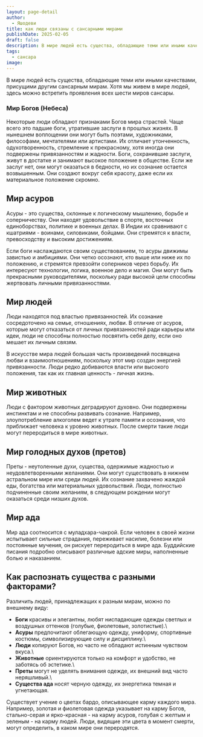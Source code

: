 ```yaml
---
layout: page-detail
author:
  - Яшодеви
title: как люди связаны с сансарными мирами
publishDate: 2025-02-05
draft: false
description: В мире людей есть существа, обладающие теми или иными качествами, присущими другим сансарным мирам. Хотя мы живем в мире людей, здесь можно встретить проявления всех шести миров сансары.
tags:
  - сансара
image:
---
```

В мире людей есть существа, обладающие теми или иными качествами, присущими другим сансарным мирам. Хотя мы живем в мире людей, здесь можно встретить проявления всех шести миров сансары.
### Мир Богов (Небеса)

Некоторые люди обладают признаками Богов мира страстей. Чаще всего это падшие боги, утратившие заслуги в прошлых жизнях. В нынешнем воплощении они могут быть поэтами, художниками, философами, мечтателями или артистами. Их отличает утонченность, одухотворенность, стремление к прекрасному, хотя иногда они подвержены привязанностям и жадности. Боги, сохранившие заслуги, живут в достатке и занимают высокое положение в обществе. Если же заслуг нет, они могут оказаться в бедности, но их сознание остается возвышенным. Они создают вокруг себя красоту, даже если их материальное положение скромно.
## Мир асуров

Асуры - это существа, склонные к логическому мышлению, борьбе и соперничеству. Они находят удовольствие в спорте, восточных единоборствах, политике и военных делах. В Индии их сравнивают с кшатриями - воинами, силовиками, бойцами. Они стремятся к власти, превосходству и высоким достижениям.

Если боги наслаждаются своим существованием, то асуры движимы завистью и амбициями. Они четко осознают, кто выше или ниже их по положению, и стремятся превзойти соперников через борьбу. Их интересуют технологии, логика, военное дело и магия. Они могут быть прекрасными руководителями, поскольку ради высокой цели способны жертвовать личными привязанностями.

## Мир людей

Люди находятся под властью привязанностей. Их сознание сосредоточено на семье, отношениях, любви. В отличие от асуров, которые могут отказаться от личных привязанностей ради карьеры или идеи, люди не способны полностью посвятить себя делу, если оно мешает их личным связям.

В искусстве мира людей большая часть произведений посвящена любви и взаимоотношениям, поскольку этот мир создан энергией привязанности. Люди редко добиваются власти или высокого положения, так как их главная ценность - личная жизнь.

## Мир животных

Люди с фактором животных деградируют духовно. Они подвержены инстинктам и не способны развивать сознание. Например, злоупотребление алкоголем ведет к утрате памяти и осознания, что приближает человека к уровню животных. После смерти такие люди могут переродиться в мире животных.

## Мир голодных духов (претов)

Преты - неутоленные духи, существа, одержимые жадностью и неудовлетворенными желаниями. Они могут существовать в нижнем астральном мире или среди людей. Их сознание захвачено жаждой еды, богатства или материальных удовольствий. Люди, полностью подчиненные своим желаниям, в следующем рождении могут оказаться среди низших духов.

## Мир ада

Мир ада соотносится с муладхара-чакрой. Если человек в своей жизни испытывает сильные страдания, переживает насилие, болезни или постоянные мучения, он рискует переродиться в мире ада. Буддийские писания подробно описывают различные адские миры, наполненные болью и наказанием.

## Как распознать существа с разными факторами?

Различить людей, принадлежащих к разным мирам, можно по внешнему виду:

- **Боги** красивы и элегантны, любят ниспадающие одежды светлых и воздушных оттенков (голубые, фиолетовые, золотистые).\
- **Асуры** предпочитают облегающую одежду, униформу, спортивные костюмы, символизирующие силу и дисциплину.\
- **Люди** копируют Богов, но часто не обладают истинным чувством вкуса.\
- **Животные** ориентируются только на комфорт и удобство, не заботясь об эстетике.\
- **Преты** могут не уделять внимания одежде, их внешний вид часто неряшливый.\
- **Существа ада** носят черную одежду, их энергетика темная и угнетающая.

Существует учение о цветах бардо, описывающее карму каждого мира. Например, золотая и фиолетовая одежда указывает на карму Богов, стально-серая и ярко-красная - на карму асуров, голубая с желтым и зеленым - на карму людей. Люди, видящие эти цвета в момент смерти, могут определить, в каком мире они переродятся.